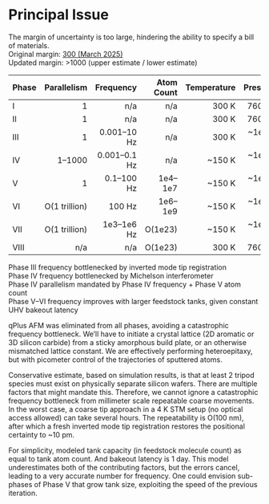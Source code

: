 # Principal Issue

The margin of uncertainty is too large, hindering the ability to specify a bill of materials.<br>
Original margin: [300 (March 2025)](https://gist.github.com/philipturner/8d1d6680932b01fae4700b6f20da5198#next-steps)<br>
Updated margin: >1000 (upper estimate / lower estimate)

| Phase | Parallelism   | Frequency          | Atom Count    | Temperature | Pressure    |
| ----- | ------------: | -----------------: | ------------: | ----------: | ----------: |
| I     | 1             | n/a                | n/a           | 300 K       | 760 torr    |
| II    | 1             | n/a                | n/a           | 300 K       | 760 torr    |
| III   | 1             | 0.001&ndash;10 Hz  | n/a           | 300 K       | ~1e-10 torr |
| IV    | 1&ndash;1000  | 0.001&ndash;0.1 Hz | n/a           | ~150 K      | ~1e-10 torr |
| V     | 1             | 0.1&ndash;100 Hz   | 1e4&ndash;1e7 | ~150 K      | ~1e-10 torr |
| VI    | O(1 trillion) | 100 Hz             | 1e6&ndash;1e9 | ~150 K      | ~1e-10 torr |
| VII   | O(1 trillion) | 1e3&ndash;1e6 Hz   | O(1e23)       | ~150 K      | ~1e-10 torr |
| VIII  | n/a           | n/a                | O(1e23)       | 300 K       | 760 torr    |

Phase III frequency bottlenecked by inverted mode tip registration<br>
Phase IV frequency bottlenecked by Michelson interferometer<br>
Phase IV parallelism mandated by Phase IV frequency + Phase V atom count<br>
Phase V&ndash;VI frequency improves with larger feedstock tanks, given constant UHV bakeout latency

qPlus AFM was eliminated from all phases, avoiding a catastrophic frequency bottleneck. We’ll have to initiate a crystal lattice (2D aromatic or 3D silicon carbide) from a sticky amorphous build plate, or an otherwise mismatched lattice constant. We are effectively performing heteroepitaxy, but with picometer control of the trajectories of sputtered atoms.

Conservative estimate, based on simulation results, is that at least 2 tripod species must exist on physically separate silicon wafers. There are multiple factors that might mandate this. Therefore, we cannot ignore a catastrophic frequency bottleneck from millimeter scale repeatable coarse movements. In the worst case, a coarse tip approach in a 4 K STM setup (no optical access allowed) can take several hours. The repeatability is O(100 nm), after which a fresh inverted mode tip registration restores the positional certainty to ~10 pm.

For simplicity, modeled tank capacity (in feedstock molecule count) as equal to tank atom count. And bakeout latency is 1 day. This model underestimates both of the contributing factors, but the errors cancel, leading to a very accurate number for frequency. One could envision sub-phases of Phase V that grow tank size, exploiting the speed of the previous iteration.
